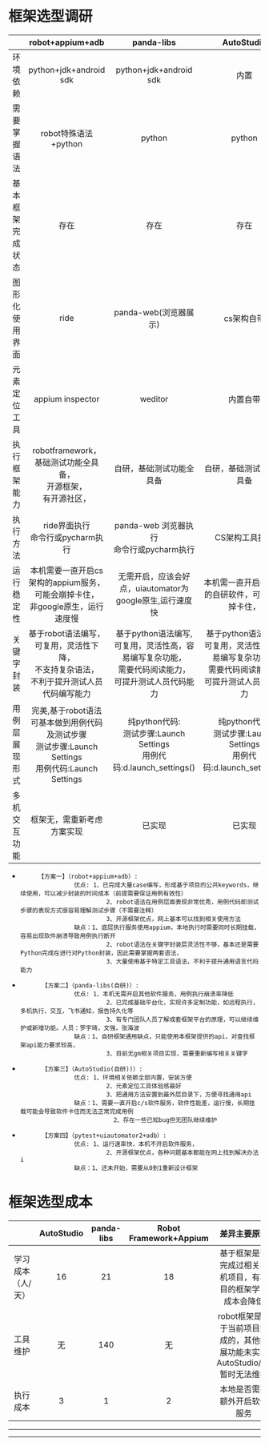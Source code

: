 # 框架选型调研

|          |                               robot+appium+adb                               |                            panda-libs                            |                            AutoStudio                            |                     pytest+uiautomator2+adb                      |
|:--------:|:----------------------------------------------------------------------------:|:----------------------------------------------------------------:|:----------------------------------------------------------------:|:----------------------------------------------------------------:|
|   环境依赖   |                            python+jdk+android sdk                            |                      python+jdk+android sdk                      |                                内置                                |                      python+jdk+android sdk                      |
|  需要掌握语法  |                               robot特殊语法+python                               |                              python                              |                              python                              |                              python                              |
| 基本框架完成状态 |                                      存在                                      |                                存在                                |                                存在                                |                                无                                 |
| 图形化使用界面  |                                     ride                                     |                         panda-web(浏览器展示)                         |                              cs架构自带                              |                                无                                 |
|  元素定位工具  |                               appium inspector                               |                             weditor                              |                               内置自带                               |                             weditor                              |
|  执行框架能力  |             robotframework，<br/>基础测试功能全具备，<br/>开源框架，<br/>有开源社区，              |                           自研，基础测试功能全具备                           |                           自研，基础测试功能全具备                           |           pytest,<br/>基础测试功能全具备，<br/>开源框架，有开源社区，插件最多，            |
|   执行方法   |                          ride界面执行<br/>命令行或pycharm执行                          |                panda-web 浏览器执行<br/>命令行或pycharm执行                 |                             CS架构工具执行                             |                          命令行或pycharm执行                           |
|  运行稳定性   |              本机需要一直开启cs架构的appium服务，可能会崩掉卡住，<br/>非google原生，运行速度慢              |              无需开启，应该会好点，uiautomator为google原生,运行速度快               |                    本机需一直开启cs架构的自研软件，可能会崩掉卡住，                     |              无需开启，应该会好点，uiautomator为google原生,运行速度快               |
|  关键字封装   |           基于robot语法编写，可复用，灵活性下降，<br/>不支持复杂语法，<br/>不利于提升测试人员代码编写能力            |  基于python语法编写,可复用，灵活性高，容易编写复杂功能，<br/>需要代码阅读能力，<br/>可提升测试人员代码能力   |  基于python语法编写,可复用，灵活性高，容易编写复杂功能，<br/>需要代码阅读能力，<br/>可提升测试人员代码能力   |  基于python语法编写,可复用，灵活性高，容易编写复杂功能，<br/>需要代码阅读能力，<br/>可提升测试人员代码能力   |
| 用例层展现形式  | 完美,基于robot语法可基本做到用例代码及测试步骤<br/>测试步骤:Launch Settings<br/>用例代码:Launch Settings | 纯python代码:<br/>测试步骤:Launch Settings<br/>用例代码:d.launch_settings() | 纯python代码:<br/>测试步骤:Launch Settings<br/>用例代码:d.launch_settings() | 纯python代码:<br/>测试步骤:Launch Settings<br/>用例代码:d.launch_settings() |
|  多机交互功能  |                                框架无，需重新考虑方案实现                                 |                               已实现                                |                               已实现                                |                          框架无，需重新考虑方案实现                           |

*          【方案一】（robot+appium+adb）:
                     优点: 1、已完成大量case编写，形成基于项目的公共keywords，继续使用，可以减少封装的时间成本（前提需要保证用例有效性）
                              2、robot语法在用例层面表现非常优秀，用例代码即测试步骤的表现方式很容易理解测试步骤（不需要注释）
                              3、开源框架优点，网上基本可以找到相关使用方法
                     缺点：1、底层执行服务使用appium，本地执行时需要同时长期挂载，容易出现软件崩溃导致用例执行断开
                              2、robot语法在关键字封装层灵活性不够，基本还是需要Python完成在进行对Python封装，因此需要掌握两套语法，
                              3、大量使用基于特定工具语法，不利于提升通用语言代码能力
*           【方案二】（panda-libs(自研)）:
                     优点: 1、本机无需开启其他软件服务，用例执行崩溃率降低
                              2、已完成基础平台化，实现许多定制功能，如远程执行，多机执行，交互，飞书通知，报告持久化等
                              3、有专门团队人员了解成套框架平台的原理，可以继续维护或新增功能。人员：罗宇琦，文强，张海波
                     缺点：1、自研框架通用缺点，只能使用本框架提供的api，对查找框架api能力要求较高，
                              3、目前无gm相关项目实现，需要重新编写相关关键字
*           【方案三】（AutoStudio(自研))）:
                     优点: 1、环境相关依赖全部内置，安装方便
                              2、元素定位工具体验感最好
                              3、把通用方法安置到最外层目录下，方便寻找通用api
                     缺点：1、需要一直开启c/s软件服务，软件性能差，运行慢，长期挂载可能会导致软件卡住而无法正常完成用例
                                2、存在一些已知bug但无团队继续维护
*           【方案四】（pytest+uiautomator2+adb）:
                     优点: 1、运行速率快，本机不开启软件服务，
                              2、开源框架优点，各种问题基本都能在网上找到解决办法i
                     缺点：1、还未开始，需要从0到1重新设计框架

# 框架选型成本

|           | AutoStudio | panda-libs | Robot Framework+Appium |                       差异主要原因                        |
|:---------:|:----------:|:----------:|:----------------------:|:---------------------------------------------------:|
| 学习成本（人/天） |     16     |     21     |           18           |            基于框架是否完成过相关车机项目，有项目的框架学习成本会降低            |
|   工具维护    |     无      |    140     |           无            | robot框架是基于当前项目完成的，其他扩展功能未实现<br/>AutoStudio/RF暂时无法维护 |
|   执行成本    |     3      |     1      |           2            |                   本地是否需要额外开启软件服务                    |

------


------
